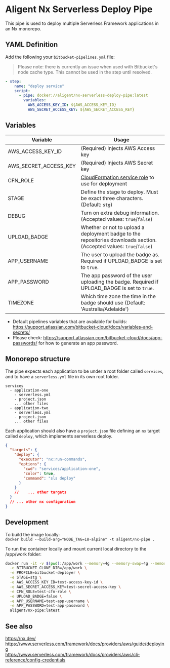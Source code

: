 # Aligent Nx Serverless Deploy Pipe

This pipe is used to deploy multiple Serverless Framework applications in an Nx monorepo.

## YAML Definition

Add the following your `bitbucket-pipelines.yml` file:

> Please note: there is currently an issue when used with Bitbucket's node cache type. This cannot be used in the step until resolved.

```yaml
- step:
    name: "deploy service"
    script:
      - pipe: docker://aligent/nx-serverless-deploy-pipe:latest
        variables:
          AWS_ACCESS_KEY_ID: ${AWS_ACCESS_KEY_ID}
          AWS_SECRET_ACCESS_KEY: ${AWS_SECRET_ACCESS_KEY}
```

## Variables

| Variable              | Usage                                                                                                                                          |
| --------------------- | ---------------------------------------------------------------------------------------------------------------------------------------------- |
| AWS_ACCESS_KEY_ID     | (Required) Injects AWS Access key                                                                                                              |
| AWS_SECRET_ACCESS_KEY | (Required) Injects AWS Secret key                                                                                                              |
| CFN_ROLE              | [CloudFormation service role](https://docs.aws.amazon.com/AWSCloudFormation/latest/UserGuide/using-iam-servicerole.html) to use for deployment |
| STAGE                 | Define the stage to deploy. Must be exact three characters. (Default: `stg`)                                                                   |
| DEBUG                 | Turn on extra debug information. (Accepted values: `true`/`false`)                                                                             |
| UPLOAD_BADGE          | Whether or not to upload a deployment badge to the repositories downloads section. (Accepted values: `true`/`false`)                           |
| APP_USERNAME          | The user to upload the badge as. Required if UPLOAD_BADGE is set to `true`.                                                                    |
| APP_PASSWORD          | The app password of the user uploading the badge. Required if UPLOAD_BADGE is set to `true`.                                                   |
| TIMEZONE              | Which time zone the time in the badge should use (Default: 'Australia/Adelaide')                                                               |

- Default pipelines variables that are available for builds: https://support.atlassian.com/bitbucket-cloud/docs/variables-and-secrets/
- Please check: https://support.atlassian.com/bitbucket-cloud/docs/app-passwords/ for how to generate an app password.

## Monorepo structure

The pipe expects each application to be under a root folder called `services`, and to have a `serverless.yml` file in its own root folder.

```
services
  - application-one
    - serverless.yml
    - project.json
    ... other files
  - application-two
    - serverless.yml
    - project.json
    ... other files
```

Each application should also have a `project.json` file defining an `nx` target called `deploy`, which implements serverless deploy.

```json
{
  "targets": {
    "deploy": {
      "executor": "nx:run-commands",
      "options": {
        "cwd": "services/application-one",
        "color": true,
        "command": "sls deploy"
      }
    }
    //    ... other targets
  }
  // ... other nx configuration
}
```

## Development

To build the image locally: \
`docker build --build-arg="NODE_TAG=18-alpine" -t aligent/nx-pipe .`

To run the container locally and mount current local directory to the /app/work folder:

```bash
docker run -it -v $(pwd):/app/work --memory=4g --memory-swap=4g --memory-swappiness=0 --cpus=4 --entrypoint=/bin/sh \
  -e BITBUCKET_CLONE_DIR=/app/work \
  -e PROFILE=bitbucket-deployer \
  -e STAGE=stg \
  -e AWS_ACCESS_KEY_ID=test-access-key-id \
  -e AWS_SECRET_ACCESS_KEY=test-secret-access-key \
  -e CFN_ROLE=test-cfn-role \
  -e UPLOAD_BADGE=false \
  -e APP_USERNAME=test-app-username \
  -e APP_PASSWORD=test-app-password \
  aligent/nx-pipe:latest
```

## See also

https://nx.dev/ \
https://www.serverless.com/framework/docs/providers/aws/guide/deploying \
https://www.serverless.com/framework/docs/providers/aws/cli-reference/config-credentials
